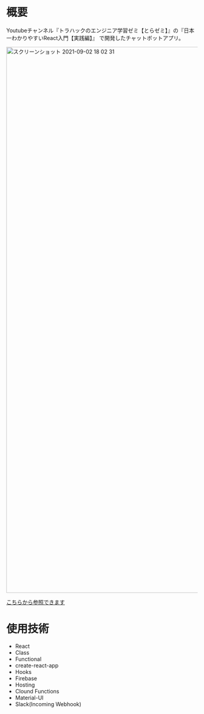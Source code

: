 # 概要
Youtubeチャンネル『トラハックのエンジニア学習ゼミ【とらゼミ】』の『日本一わかりやすいReact入門【実践編】』
で開発したチャットボットアプリ。

<img width="1440" alt="スクリーンショット 2021-09-02 18 02 31" src="https://user-images.githubusercontent.com/82036851/131815656-3f038053-8d9f-4abe-8ad0-aa4f037d45e0.png">

[こちらから参照できます](https://chatbot-f0d4a.firebaseapp.com/)

# 使用技術
* React
* Class
* Functional
* create-react-app
* Hooks
* Firebase
* Hosting
* Clound Functions
* Material-UI
* Slack(Incoming Webhook)
